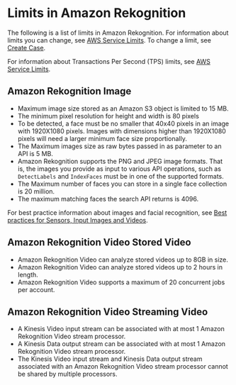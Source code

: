 # Limits in Amazon Rekognition<a name="limits"></a>

The following is a list of limits in Amazon Rekognition\. For information about limits you can change, see [AWS Service Limits](https://docs.aws.amazon.com/general/latest/gr/aws_service_limits.html#limits_rekognition)\. To change a limit, see [Create Case](https://console.aws.amazon.com/support/v1#/case/create?issueType=service-limit-increase)\.

For information about Transactions Per Second \(TPS\) limits, see [AWS Service Limits](https://docs.aws.amazon.com/general/latest/gr/aws_service_limits.html#limits_rekognition)\.

## Amazon Rekognition Image<a name="limits-image"></a>
+ Maximum image size stored as an Amazon S3 object is limited to 15 MB\. 
+ The minimum pixel resolution for height and width is 80 pixels
+ To be detected, a face must be no smaller that 40x40 pixels in an image with 1920X1080 pixels\. Images with dimensions higher than 1920X1080 pixels will need a larger minimum face size proportionally\. 
+ The Maximum images size as raw bytes passed in as parameter to an API is 5 MB\.
+ Amazon Rekognition supports the PNG and JPEG image formats\. That is, the images you provide as input to various API operations, such as `DetectLabels` and `IndexFaces` must be in one of the supported formats\.
+ The Maximum number of faces you can store in a single face collection is 20 million\.
+ The maximum matching faces the search API returns is 4096\.

For best practice information about images and facial recognition, see [Best practices for Sensors, Input Images and Videos](best-practices.md)\.

## Amazon Rekognition Video Stored Video<a name="limits-vstored-video"></a>
+ Amazon Rekognition Video can analyze stored videos up to 8GB in size\.
+ Amazon Rekognition Video can analyze stored videos up to 2 hours in length\.
+ Amazon Rekognition Video supports a maximum of 20 concurrent jobs per account\.

## Amazon Rekognition Video Streaming Video<a name="limits-streaming-video"></a>
+ A Kinesis Video input stream can be associated with at most 1 Amazon Rekognition Video stream processor\.
+ A Kinesis Data output stream can be associated with at most 1 Amazon Rekognition Video stream processor\. 
+ The Kinesis Video input stream and Kinesis Data output stream associated with an Amazon Rekognition Video stream processor cannot be shared by multiple processors\.